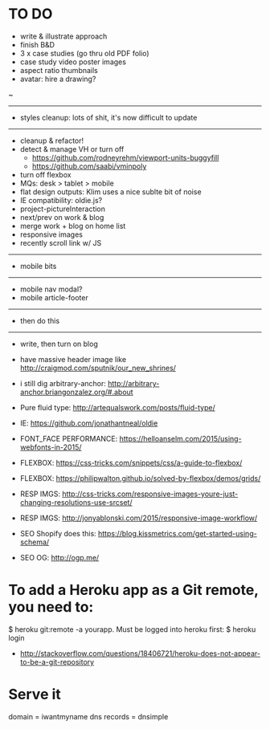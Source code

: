 TO DO
=========================================

- write & illustrate approach
- finish B&D
- 3 x case studies (go thru old PDF folio)
- case study video poster images
- aspect ratio thumbnails
- avatar: hire a drawing?

~

------------------------------------------------------------
- styles cleanup: lots of shit, it's now difficult to update
------------------------------------------------------------
- cleanup & refactor!
- detect & manage VH or turn off
    - https://github.com/rodneyrehm/viewport-units-buggyfill
    - https://github.com/saabi/vminpoly
- turn off flexbox
- MQs: desk > tablet > mobile
- flat design outputs: Klim uses a nice sublte bit of noise
- IE compatibility: oldie.js?
- project-pictureInteraction
- next/prev on work & blog
- merge work + blog on home list
- responsive images
- recently scroll link w/ JS

------------------------------------------------------------
- mobile bits
------------------------------------------------------------
- mobile nav modal?
- mobile article-footer

------------------------------------------------------------
- then do this
------------------------------------------------------------
- write, then turn on blog
- have massive header image like http://craigmod.com/sputnik/our_new_shrines/




- i still dig arbitrary-anchor: http://arbitrary-anchor.briangonzalez.org/#.about
- Pure fluid type: http://artequalswork.com/posts/fluid-type/
- IE: https://github.com/jonathantneal/oldie
- FONT_FACE PERFORMANCE: https://helloanselm.com/2015/using-webfonts-in-2015/
- FLEXBOX: https://css-tricks.com/snippets/css/a-guide-to-flexbox/
- FLEXBOX: https://philipwalton.github.io/solved-by-flexbox/demos/grids/
- RESP IMGS: http://css-tricks.com/responsive-images-youre-just-changing-resolutions-use-srcset/
- RESP IMGS: http://jonyablonski.com/2015/responsive-image-workflow/
- SEO Shopify does this: https://blog.kissmetrics.com/get-started-using-schema/
- SEO OG: http://ogp.me/

# To add a Heroku app as a Git remote, you need to:
$ heroku git:remote -a yourapp.
Must be logged into heroku first:
$ heroku login
- http://stackoverflow.com/questions/18406721/heroku-does-not-appear-to-be-a-git-repository

# Serve it
domain = iwantmyname
dns records = dnsimple

